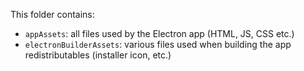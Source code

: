This folder contains:

- `appAssets`: all files used by the Electron app (HTML, JS, CSS etc.)
- `electronBuilderAssets`: various files used when building the app redistributables (installer icon, etc.)